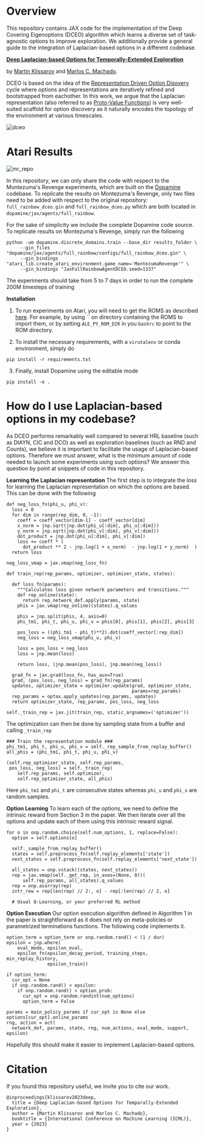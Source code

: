 # Overview
This repository contains JAX code for the implementation of the Deep Covering Eigenoptions (DCEO) algorithm which learns a diverse set of task-agnostic options to improve exploration. We additionally provide a general guide to the integration of Laplacian-based options in a different codebase.

**[Deep Laplacian-based Options for Temporally-Extended Exploration](https://proceedings.mlr.press/v202/klissarov23a/klissarov23a.pdf)**

by [Martin Klissarov](https://mklissa.github.io) and [Marlos C. Machado](https://webdocs.cs.ualberta.ca/~machado/). 

DCEO is based on the idea of the [Representation Driven Option Disovery](https://medium.com/@marlos.cholodovskis/the-representation-driven-option-discovery-cycle-e3f5877696c2) cycle where options and representations are iteratively refined and bootstrapped from eachother. In this work, we argue that the Laplacian representation (also referred to as [Proto-Value Functions](https://homes.cs.washington.edu/~todorov/courses/amath579/reading/PVF.pdf)) is very well-suited scaffold for option discovery as it naturally encodes the topology of the environment at various timescales.

![dceo](https://github.com/mklissa/deco_dopamine/assets/22938475/285c7ed1-f1a3-499f-8655-5802ee4738c9)

# Atari Results

![mr_repo](https://github.com/mklissa/dceo/assets/22938475/4d028716-49ee-41f6-bb4e-38bf653e0697)


In this repository, we can only share the code with respect to the Montezuma's Revenge experiments, which are built on the [Dopamine](https://github.com/google/dopamine) codebase. To replicate the results on Montezuma's Revenge, only two files need to be added with respect to the original repository: `full_rainbow_dceo.gin` and `full_rainbow_dceo.py` which are both located in `dopamine/jax/agents/full_rainbow`. 

For the sake of simplicity we include the complete Dopamine code source. To replicate results on Montezuma's Revenge, simply run the following

```
python -um dopamine.discrete_domains.train --base_dir results_folder \
     --gin_files "dopamine/jax/agents/full_rainbow/configs/full_rainbow_dceo.gin" \
     --gin_bindings "atari_lib.create_atari_environment.game_name='MontezumaRevenge'" \
     --gin_bindings "JaxFullRainbowAgentDCEO.seed=1337"
```
The experiments should take from 5 to 7 days in order to run the complete 200M timesteps of training

**Installation**
1. To run experiments on Atari, you will need to get the ROMS as described [here](https://github.com/Farama-Foundation/Arcade-Learning-Environment). For example, by using `` on directory containing the ROMS to import them, or by setting `ALE_PY_ROM_DIR` in you `bashrc` to point to the ROM directory.

2. To install the necessary requirements, with a `virutalenv` or conda environment, simply do

```
pip install -r requirements.txt
```

3. Finally, install Dopamine using the editable mode

```
pip install -e .
```

# How do I use Laplacian-based options in my codebase?

As DCEO performs remarkably well compared to several HRL baseline (such as DIAYN, CIC and DCO) as well as exploration baselines (such as RND and Counts), we believe it is important to facilitate the usage of Laplacian-based options. Therefore we must answer, what is the minimum amount of code needed to launch some experiments using such options? We answer this question by point at snippets of code in this repository.

**Learning the Laplacian representation**
The first step is to integrate the loss for learning the Laplacian representation on which the options are based. This can be done with the following

```
def neg_loss_fn(phi_u, phi_v):
  loss = 0
  for dim in range(rep_dim, 0, -1):
    coeff = coeff_vector[dim-1] - coeff_vector[dim]
    x_norm = jnp.sqrt(jnp.dot(phi_u[:dim], phi_u[:dim]))
    y_norm = jnp.sqrt(jnp.dot(phi_v[:dim], phi_v[:dim]))
    dot_product = jnp.dot(phi_u[:dim], phi_v[:dim])
    loss += coeff * (
      dot_product ** 2 - jnp.log(1 + x_norm)  - jnp.log(1 + y_norm)  )
  return loss

neg_loss_vmap = jax.vmap(neg_loss_fn)

def train_rep(rep_params, optimizer, optimizer_state, states):

  def loss_fn(params):
    """Calculates loss given network parameters and transitions."""
    def rep_online(state):
      return rep_network_def.apply(params, state)
    phis = jax.vmap(rep_online)(states).q_values

    phis = jnp.split(phis, 4, axis=0)
    phi_tm1, phi_t, phi_u, phi_v = phis[0], phis[1], phis[2], phis[3]

    pos_loss = ((phi_tm1 - phi_t)**2).dot(coeff_vector[:rep_dim])
    neg_loss = neg_loss_vmap(phi_u, phi_v)

    loss = pos_loss + neg_loss
    loss = jnp.mean(loss)

    return loss, (jnp.mean(pos_loss), jnp.mean(neg_loss))

  grad_fn = jax.grad(loss_fn, has_aux=True)
  grad, (pos_loss, neg_loss) = grad_fn(rep_params)
  updates, optimizer_state = optimizer.update(grad, optimizer_state,
                                              params=rep_params)
  rep_params = optax.apply_updates(rep_params, updates)
  return optimizer_state, rep_params, pos_loss, neg_loss

self._train_rep = jax.jit(train_rep, static_argnames=('optimizer'))
```

The optimization can then be done by sampling state from a buffer and calling `_train_rep`

```
### Train the representation module ###
phi_tm1, phi_t, phi_u, phi_v = self._rep_sample_from_replay_buffer()
all_phis = (phi_tm1, phi_t, phi_u, phi_v)

(self.rep_optimizer_state, self.rep_params,
 pos_loss, neg_loss) = self._train_rep(
    self.rep_params, self.optimizer, 
    self.rep_optimizer_state, all_phis)
```
Here `phi_tm1` and `phi_t` are consecutive states whereas `phi_u` and `phi_v` are random samples.

**Option Learning**
To learn each of the options, we need to define the intrinsic reward from Section 3 in the paper. We then iterate over all the options and update each of them using this intrinsic reward signal.

```
for o in onp.random.choice(self.num_options, 1, replace=False):
  option = self.options[o]

  self._sample_from_replay_buffer()
  states = self.preprocess_fn(self.replay_elements['state'])
  next_states = self.preprocess_fn(self.replay_elements['next_state'])

  all_states = onp.vstack((states, next_states))
  rep = jax.vmap(self._get_rep, in_axes=(None, 0))(
      self.rep_params, all_states).q_values
  rep = onp.asarray(rep)
  intr_rew = rep[len(rep) // 2:, o] - rep[:len(rep) // 2, o]

  # Usual Q-Learning, or your preferred RL method
```

**Option Execution**
Our option execution algorithm defined in Algorithm 1 in the paper is straightforward as it does not rely on meta-policies or parametrized terminations functions. The following code implements it.

```
option_term = option_term or onp.random.rand() < (1 / dur)
epsilon = jnp.where(
    eval_mode, epsilon_eval,
    epsilon_fn(epsilon_decay_period, training_steps, min_replay_history,
               epsilon_train))

if option_term:
  cur_opt = None
  if onp.random.rand() < epsilon:
    if onp.random.rand() < option_prob:
      cur_opt = onp.random.randint(num_options)
      option_term = False

params = main_policy_params if cur_opt is None else options[cur_opt].online_params
rng, action = act(
  network_def, params, state, rng, num_actions, eval_mode, support, epsilon)
```

Hopefully this should make it easier to implement Laplacian-based options.

# Citation
If you found this repository useful, we invite you to cite our work. 

```
@inproceedings{klissarov2023deep,
  title = {Deep Laplacian-based Options for Temporally-Extended Exploration},
  author = {Martin Klissarov and Marlos C. Machado},
  booktitle = {International Conference on Machine Learning (ICML)},
  year = {2023}
}
```
